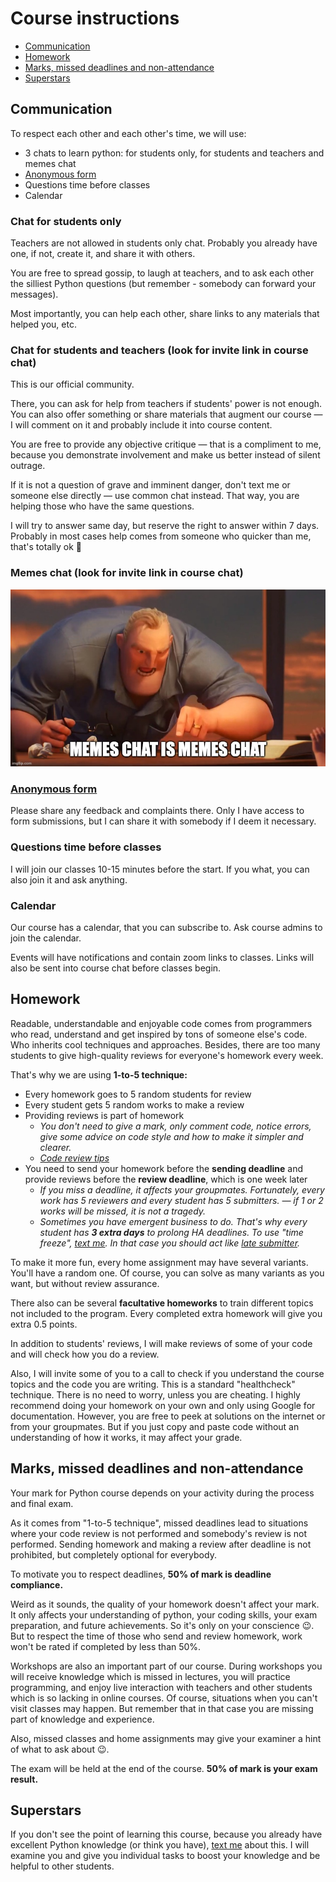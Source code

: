 # Course instructions

- [Communication](/docs/course-instructions.md#communication)
- [Homework](/docs/course-instructions.md#homework)
- [Marks, missed deadlines and non-attendance](/docs/course-instructions.md#marks-missed-deadlines-and-non-attendance)
- [Superstars](/docs/course-instructions.md#superstars)



## Communication

To respect each other and each other's time, we will use:

- 3 chats to learn python: for students only, for students and teachers and memes chat
- [Anonymous form](https://docs.google.com/forms/d/e/1FAIpQLSfRBwP8Y7DIjO0HN7CoeZ2yMPzmWgUuLCH_y50PCXekjmS23Q/viewform?usp=sf_link)
- Questions time before classes
- Calendar


### Chat for students only

Teachers are not allowed in students only chat. Probably you already have one, if not, create it, and share it with others.

You are free to spread gossip, to laugh at teachers, and to ask each other the silliest Python questions (but remember - somebody can forward your messages).

Most importantly, you can help each other, share links to any materials that helped you, etc.


### Chat for students and teachers (look for invite link in course chat)

This is our official community.

There, you can ask for help from teachers if students' power is not enough. You can also offer something or share materials that augment our course — I will comment on it and probably include it into course content.

You are free to provide any objective critique — that is a compliment to me, because you demonstrate involvement and make us better instead of silent outrage.

If it is not a question of grave and imminent danger, don't text me or someone else directly — use common chat instead. That way, you are helping those who have the same questions.

I will try to answer same day, but reserve the right to answer within 7 days. Probably in most cases help comes from someone who quicker than me, that's totally ok 🙂


### Memes chat (look for invite link in course chat)

![memes-chat.jpg](/docs/utils/memes-chat.jpg)


### [Anonymous form](https://docs.google.com/forms/d/e/1FAIpQLSfRBwP8Y7DIjO0HN7CoeZ2yMPzmWgUuLCH_y50PCXekjmS23Q/viewform?usp=sf_link)

Please share any feedback and complaints there. Only I have access to form submissions, but I can share it with somebody if I deem it necessary.


### Questions time before classes

I will join our classes 10-15 minutes before the start. If you what, you can also join it and ask anything.


### Calendar

Our course has a calendar, that you can subscribe to. Ask course admins to join the calendar.

Events will have notifications and contain zoom links to classes. Links will also be sent into course chat before classes begin.



## Homework

Readable, understandable and enjoyable code comes from programmers who read, understand and get inspired by tons of someone else's code. Who inherits cool techniques and approaches. Besides, there are too many students to give high-quality reviews for everyone's homework every week.

That's why we are using **1-to-5 technique:**

- Every homework goes to 5 random students for review
- Every student gets 5 random works to make a review
- Providing reviews is part of homework
  - *You don't need to give a mark, only comment code, notice errors, give some advice on code style and how to make it simpler and clearer.*
  - *[Code review tips](/docs/code-review-tips.md)*
- You need to send your homework before the **sending deadline** and provide reviews before the **review deadline**, which is one week later
  - *If you miss a deadline, it affects your groupmates. Fortunately, every work has 5 reviewers and every student has 5 submitters. — if 1 or 2 works will be missed, it is not a tragedy.*
  - *Sometimes you have emergent business to do. That's why every student has **3 extra days** to prolong HA deadlines. To use "time freeze", [text me](https://t.me/nlevashov). In that case you should act like [late submitter](/docs/code-review-tips.md#what-to-do-if-youve-missed-the-sending-deadline-but-still-want-to-finish-ha-or-make-a-review).*

To make it more fun, every home assignment may have several variants. You'll have a random one. Of course, you can solve as many variants as you want, but without review assurance.

There also can be several **facultative homeworks** to train different topics not included to the program. Every completed extra homework will give you extra 0.5 points. 

In addition to students' reviews, I will make reviews of some of your code and will check how you do a review.

Also, I will invite some of you to a call to check if you understand the course topics and the code you are writing. This is a standard "healthcheck" technique. There is no need to worry, unless you are cheating. I highly recommend doing your homework on your own and only using Google for documentation. However, you are free to peek at solutions on the internet or from your groupmates. But if you just copy and paste code without an understanding of how it works, it may affect your grade.



## Marks, missed deadlines and non-attendance

Your mark for Python course depends on your activity during the process and final exam.

As it comes from "1-to-5 technique", missed deadlines lead to situations where your code review is not performed and somebody's review is not performed. Sending homework and making a review after deadline is not prohibited, but completely optional for everybody.

To motivate you to respect deadlines, **50% of mark is deadline compliance.**

Weird as it sounds, the quality of your homework doesn't affect your mark. It only affects your understanding of python, your coding skills, your exam preparation, and future achievements. So it's only on your conscience 😉. But to respect the time of those who send and review homework, work won't be rated if completed by less than 50%.

Workshops are also an important part of our course. During workshops you will receive knowledge which is missed in lectures, you will practice programming, and enjoy live interaction with teachers and other students which is so lacking in online courses. Of course, situations when you can't visit classes may happen. But remember that in that case you are missing part of knowledge and experience.

Also, missed classes and home assignments may give your examiner a hint of what to ask about 😉.

The exam will be held at the end of the course. **50% of mark is your exam result.**



## Superstars

If you don't see the point of learning this course, because you already have excellent Python knowledge (or think you have), [text me](https://t.me/nlevashov) about this. I will examine you and give you individual tasks to boost your knowledge and be helpful to other students.
